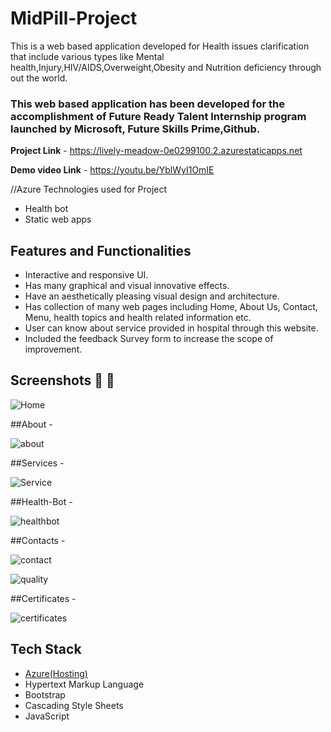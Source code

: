 # MidPill-Project

This is a web based application developed for Health issues clarification that include various types like Mental health,Injury,HIV/AIDS,Overweight,Obesity and Nutrition deficiency through out the world.

### This web based application has been developed for the accomplishment of Future Ready Talent Internship program launched by Microsoft, Future Skills Prime,Github.


**Project Link** - https://lively-meadow-0e0299100.2.azurestaticapps.net

**Demo video Link** - https://youtu.be/YblWyI1OmIE

//Azure Technologies used for Project
- Health bot
- Static web apps

## Features and Functionalities ##

- Interactive and responsive UI.
- Has many graphical and visual innovative effects.
- Have an aesthetically pleasing visual design and architecture.
- Has collection of many web pages including Home, About Us, Contact, Menu, health topics and health related information etc.
- User can know about service provided in hospital through this website.
- Included the feedback Survey form to increase the scope of improvement.

## Screenshots 📸 📸

![Home](https://user-images.githubusercontent.com/111400941/213452143-cd687aa7-f9de-40c2-b6fa-eb32f5b69ef0.PNG)

##About -

![about](https://user-images.githubusercontent.com/111400941/213452212-0660eafe-a9f8-47c5-b786-9e6f0f4d1bf9.PNG)

##Services -

![Service](https://user-images.githubusercontent.com/111400941/213452348-1a108121-bd8b-4fdc-aec3-5730b3eb028b.PNG)

##Health-Bot -

![healthbot](https://user-images.githubusercontent.com/111400941/213453125-2cc2a414-1255-4306-97dc-5e2e73563bfa.PNG)


##Contacts -

![contact](https://user-images.githubusercontent.com/111400941/213452549-5b9a0af5-c46e-4024-94f3-909ec6f674f3.PNG)

![quality](https://user-images.githubusercontent.com/111400941/213452644-5615a2aa-c7cf-4071-bcba-bd09ded6a928.PNG)

##Certificates -

![certificates](https://user-images.githubusercontent.com/111400941/213452704-df2cd5ff-7294-47e5-8975-a07eae6d5b25.PNG)

## Tech Stack ##

- [Azure(Hosting)](https://azure.microsoft.com/en-in/features/azure-portal/)
- Hypertext Markup Language
- Bootstrap
- Cascading Style Sheets
- JavaScript
